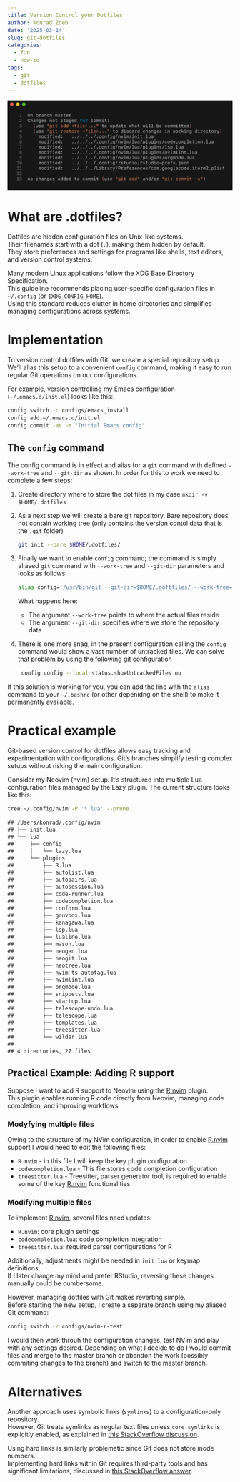 ```yaml
---
title: Version Control your Dotfiles
author: Konrad Zdeb
date: '2025-03-14'
slug: git-dotfiles
categories:
  - fun
  - how-to
tags:
  - git
  - dotfiles
---
```


![Using git to version control dotfiles](images/imageGitStatus.png)

# What are .dotfiles?

Dotfiles are hidden configuration files on Unix-like systems.  
Their filenames start with a dot (`.`), making them hidden by default.  
They store preferences and settings for programs like shells, text editors, and version control systems.

Many modern Linux applications follow the XDG Base Directory Specification.  
This guideline recommends placing user-specific configuration files in `~/.config` (or `$XDG_CONFIG_HOME`).  
Using this standard reduces clutter in home directories and simplifies managing configurations across systems.

# Implementation

To version control dotfiles with Git, we create a special repository setup.  
We’ll alias this setup to a convenient `config` command, making it easy to run regular Git operations on our configurations.

For example, version controlling my Emacs configuration (`~/.emacs.d/init.el`) looks like this:

``` bash
config switch -c configs/emacs_install
config add ~/.emacs.d/init.el
config commit -as -m "Initial Emacs config"
```

## The `config` command

The config command is in effect and alias for a `git` command with defined `--work-tree` and `--git-dir` as shown. In order for this to work we need to complete a few steps:
1. Create directory where to store the dot files in my case `mkdir -v $HOME/.dotfiles`
2. As a next step we will create a bare git repository. Bare repository does not contain working tree (only contains the version contol data that is the `.git` folder)
   
   ``` bash
   git init --bare $HOME/.dotfiles/
   ```
3. Finally we want to enable `config` command; the command is simply aliased `git` command with `--work-tree` and `--git-dir` parameters and looks as follows:
   
   ``` bash
   alias config='/usr/bin/git --git-dir=$HOME/.doftfiles/ --work-tree=$HOME'
   ```
   What happens here:
   * The argument `--work-tree` points to where the actual files reside
   * The argument `--git-dir` specifies where we store the repository data
4. There is one more snag, in the present configuration calling the `config` command would show a vast number of untracked files. We can solve that problem by using the following git configuration
   
   ``` bash
    config config --local status.showUntrackedFiles no
   ```

If this solution is working for you, you can add the line with the `alias` command to your `~/.bashrc` (or other depenidng on the shell) to make it permanently available.

# Practical example

Git-based version control for dotfiles allows easy tracking and experimentation with configurations.
Git’s branches simplify testing complex setups without risking the main configuration.

Consider my Neovim (nvim) setup.
It’s structured into multiple Lua configuration files managed by the Lazy plugin.
The current structure looks like this:


``` bash
tree ~/.config/nvim -P '*.lua' --prune
```

```
## /Users/konrad/.config/nvim
## ├── init.lua
## └── lua
##     ├── config
##     │   └── lazy.lua
##     └── plugins
##         ├── R.lua
##         ├── autolist.lua
##         ├── autopairs.lua
##         ├── autosession.lua
##         ├── code-runner.lua
##         ├── codecompletion.lua
##         ├── conform.lua
##         ├── gruvbox.lua
##         ├── kanagawa.lua
##         ├── lsp.lua
##         ├── lualine.lua
##         ├── mason.lua
##         ├── neogen.lua
##         ├── neogit.lua
##         ├── neotree.lua
##         ├── nvim-ts-autotag.lua
##         ├── nvimlint.lua
##         ├── orgmode.lua
##         ├── snippets.lua
##         ├── startup.lua
##         ├── telescope-undo.lua
##         ├── telescope.lua
##         ├── templates.lua
##         ├── treesitter.lua
##         └── wilder.lua
## 
## 4 directories, 27 files
```

## Practical Example: Adding R support

Suppose I want to add R support to Neovim using the [R.nvim](https://github.com/R-nvim/R.nvim) plugin.  
This plugin enables running R code directly from Neovim, managing code completion, and improving workflows.


### Modyfying multiple files 

Owing to the structure of my NVim configuration, in order to enable [R.nvim](https://github.com/R-nvim/R.nvim) support I would need to edit the following files:
* `R.nvim` - in this file I will keep the key plugin configuration
* `codecompletion.lua` - This file stores code completion configuration
* `treesitter.lua` - Treesitter, parser generator tool, is required to enable some of the key [R.nvim](https://github.com/R-nvim/R.nvim) functionalities

### Modifying multiple files

To implement [R.nvim](https://github.com/R-nvim/R.nvim), several files need updates:

* `R.nvim`: core plugin settings
* `codecompletion.lua`: code completion integration
* `treesitter.lua`: required parser configurations for R

Additionally, adjustments might be needed in `init.lua` or keymap definitions.  
If I later change my mind and prefer RStudio, reversing these changes manually could be cumbersome.

However, managing dotfiles with Git makes reverting simple.  
Before starting the new setup, I create a separate branch using my aliased Git command:


``` bash
config switch -c configs/nvim-r-test
```

I would then work throuh the configuration changes, test NVim and play with any settings desired. Depending on what I decide to do I would commit files and merge to the master branch or abandon the work (possibly commiting changes to the branch) and switch to the master branch.

# Alternatives

Another approach uses symbolic links (`symlinks`) to a configuration-only repository.  
However, Git treats symlinks as regular text files unless `core.symlinks` is explicitly enabled, as explained in [this StackOverflow discussion](https://stackoverflow.com/q/954560/1655567).

Using hard links is similarly problematic since Git does not store inode numbers.  
Implementing hard links within Git requires third-party tools and has significant limitations, discussed in [this StackOverflow answer](https://stackoverflow.com/a/3731139/1655567).


